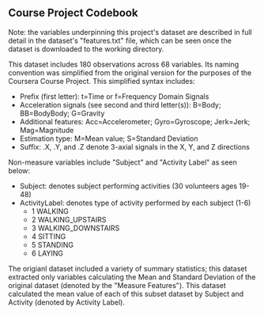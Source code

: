 ## Course Project Codebook

Note: the variables underpinning this project's dataset are described in full detail in the dataset's "features.txt" file, which can be seen once the dataset is downloaded to the working directory.

This dataset includes 180 observations across 68 variables. Its naming convention was simplified from the original version for the purposes of the Coursera Course Project. This simplified syntax includes:

* Prefix (first letter): t=Time or f=Frequency Domain Signals
* Acceleration signals (see second and third letter(s)): B=Body; BB=BodyBody; G=Gravity
* Additional features: Acc=Accelerometer; Gyro=Gyroscope; Jerk=Jerk; Mag=Magnitude
* Estimation type: M=Mean value; S=Standard Deviation
* Suffix: .X, .Y, and .Z denote 3-axial signals in the X, Y, and Z directions

Non-measure variables include "Subject" and "Activity Label" as seen below:
* Subject: denotes subject performing activities (30 volunteers ages 19-48)
* ActivityLabel: denotes type of activity performed by each subject  (1-6)
  - 1 WALKING
  - 2 WALKING_UPSTAIRS
  - 3 WALKING_DOWNSTAIRS
  - 4 SITTING
  - 5 STANDING
  - 6 LAYING

The origianl dataset included a variety of summary statistics; this dataset extracted only variables calculating the Mean and Standard Deviation of the original dataset (denoted by the "Measure Features"). This dataset calculated the mean value of each of this subset dataset by Subject and Activity (denoted by Activity Label).
